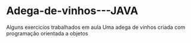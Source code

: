# Adega-de-vinhos---JAVA
Alguns exercicios trabalhados em aula
Uma adega de vinhos criada com programação orientada a objetos
